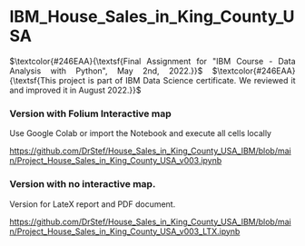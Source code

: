 # IBM_House_Sales_in_King_County_USA


 <p align="justify"> $\textcolor{#246EAA}{\textsf{Final Assignment for "IBM Course - Data Analysis with Python", May 2nd, 2022.}}$ 
 $\textcolor{#246EAA}{\textsf{This project is part of IBM Data Science certificate. We reviewed it and improved it in August 2022.}}$ </p>


### Version with Folium Interactive map

Use Google Colab or import the Notebook and execute all cells locally

https://github.com/DrStef/House_Sales_in_King_County_USA_IBM/blob/main/Project_House_Sales_in_King_County_USA_v003.ipynb


### Version with no interactive map.  

Version for LateX report and PDF document.

https://github.com/DrStef/House_Sales_in_King_County_USA_IBM/blob/main/Project_House_Sales_in_King_County_USA_v003_LTX.ipynb








